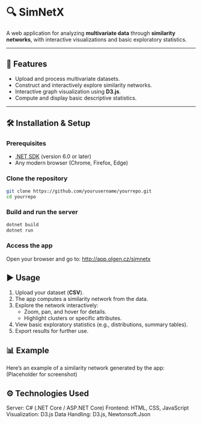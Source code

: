 # 🔍 SimNetX

A web application for analyzing **multivariate data** through **similarity networks**, 
with interactive visualizations and basic exploratory statistics.

---

## 🚀 Features
- Upload and process multivariate datasets.
- Construct and  interactively explore similarity networks.
- Interactive graph visualization using **D3.js**.
- Compute and display basic descriptive statistics.

---

## 🛠️ Installation & Setup

### Prerequisites
- [.NET SDK](https://dotnet.microsoft.com/download) (version 6.0 or later)
- Any modern browser (Chrome, Firefox, Edge)

### Clone the repository
```bash
git clone https://github.com/yourusername/yourrepo.git
cd yourrepo
```

### Build and run the server
```bash
dotnet build
dotnet run
```

### Access the app
Open your browser and go to:
http://app.olgen.cz/simnetx

## ▶️ Usage
1. Upload your dataset (**CSV**).
2. The app computes a similarity network from the data.
3. Explore the network interactively:
   - Zoom, pan, and hover for details.
   - Highlight clusters or specific attributes.
4. View basic exploratory statistics (e.g., distributions, summary tables).
5. Export results for further use.

## 📊 Example
Here’s an example of a similarity network generated by the app:
(Placeholder for screenshot)

## ⚙️ Technologies Used
Server: C# (.NET Core / ASP.NET Core)
Frontend: HTML, CSS, JavaScript
Visualization: D3.js
Data Handling: D3.js, Newtonsoft.Json
